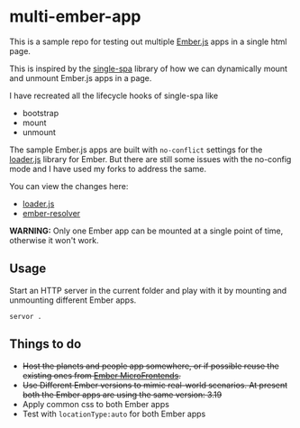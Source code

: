 # multi-ember-app
This is a sample repo for testing out multiple [Ember.js](https://emberjs.com) apps in a single html page.

This is inspired by the [single-spa](https://single-spa.js.org/) library of how we can dynamically mount and unmount Ember.js apps in a page.

I have recreated all the lifecycle hooks of single-spa like
- bootstrap
- mount
- unmount

The sample Ember.js apps are built with `no-conflict` settings for the [loader.js](https://github.com/ember-cli/loader.js/) library for Ember. But there are still some issues with the no-config mode and I have used my forks to address the same.

You can view the changes here:
- [loader.js](https://github.com/rajasegar/loader.js/commit/dc25de293a9fb8e3b4d621ddbe7db0630c376b46)
- [ember-resolver](https://github.com/rajasegar/ember-resolver/commit/e8e67c7449f61f0d4f41941d490f06dd75de0abe)

**WARNING:** Only one Ember app can be mounted at a single point of time, otherwise it won't work.

## Usage
Start an HTTP server in the current folder and play with it by mounting and unmounting different Ember apps.

```
servor .
```

## Things to do
- ~~Host the planets and people app somewhere, or if possible reuse the existing ones from [Ember MicroFrontends](https://github.com/ember-micro-frontends).~~
- ~~Use Different Ember versions to mimic real-world scenarios. At present both the Ember apps are using the same version: 3.19~~
- Apply common css to both Ember apps
- Test with `locationType:auto` for both Ember apps
